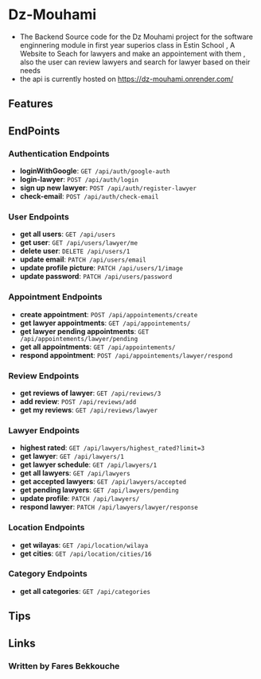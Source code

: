 # Dz-Mouhami

- The Backend Source code for the Dz Mouhami project for the software enginnering module in first year superios class in Estin School , A Website to Seach for lawyers and make an appointement with them , also  the user can review lawyers and search for lawyer based on their needs
- the api is currently hosted on <https://dz-mouhami.onrender.com/>

## Features

## EndPoints

### Authentication Endpoints

- **loginWithGoogle**: `GET /api/auth/google-auth`
- **login-lawyer**: `POST /api/auth/login`
- **sign up new lawyer**: `POST /api/auth/register-lawyer`
- **check-email**: `POST /api/auth/check-email`

### User Endpoints

- **get all users**: `GET /api/users`
- **get user**: `GET /api/users/lawyer/me`
- **delete user**: `DELETE /api/users/1`
- **update email**: `PATCH /api/users/email`
- **update profile picture**: `PATCH /api/users/1/image`
- **update password**: `PATCH /api/users/password`

### Appointment Endpoints

- **create appointment**: `POST /api/appointements/create`
- **get lawyer appointments**: `GET /api/appointements/`
- **get lawyer pending appointments**: `GET /api/appointements/lawyer/pending`
- **get all appointments**: `GET /api/appointements/`
- **respond appointment**: `POST /api/appointements/lawyer/respond`

### Review Endpoints

- **get reviews of lawyer**: `GET /api/reviews/3`
- **add review**: `POST /api/reviews/add`
- **get my reviews**: `GET /api/reviews/lawyer`

### Lawyer Endpoints

- **highest rated**: `GET /api/lawyers/highest_rated?limit=3`
- **get lawyer**: `GET /api/lawyers/1`
- **get lawyer schedule**: `GET /api/lawyers/1`
- **get all lawyers**: `GET /api/lawyers`
- **get accepted lawyers**: `GET /api/lawyers/accepted`
- **get pending lawyers**: `GET /api/lawyers/pending`
- **update profile**: `PATCH /api/lawyers/`
- **respond lawyer**: `PATCH /api/lawyers/lawyer/response`

### Location Endpoints

- **get wilayas**: `GET /api/location/wilaya`
- **get cities**: `GET /api/location/cities/16`

### Category Endpoints

- **get all categories**: `GET /api/categories`

## Tips

## Links

### Written by Fares Bekkouche
